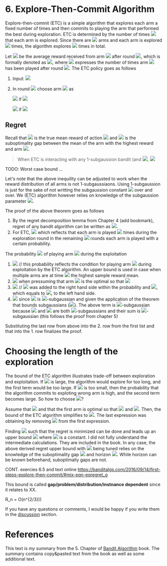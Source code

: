 # 6. Explore-Then-Commit Algorithm
Explore-then-commit (ETC) is a simple algorithm that explores each arm a fixed number of times and then commits to playing the arm that performed the best during exploration. ETC is determined by the number of times <img src="https://render.githubusercontent.com/render/math?math=m"> that each arm is explored. Since there are <img src="https://render.githubusercontent.com/render/math?math=k"> arms and each arm is explored <img src="https://render.githubusercontent.com/render/math?math=m"> times, the algorithm explores <img src="https://render.githubusercontent.com/render/math?math=mk"> times in total. 

Let <img src="https://render.githubusercontent.com/render/math?math=\hat{u}_i(t)"> be the average reward received from arm <img src="https://render.githubusercontent.com/render/math?math=i"> after round <img src="https://render.githubusercontent.com/render/math?math=t">, which is formally denoted as 
<img src="https://render.githubusercontent.com/render/math?math=\hat{u}_i(t) = \frac{1}{T_i(t)}\sum_{s=1}^{t}\mathbb{I}\{A_s = i \}X_s">, where <img src="https://render.githubusercontent.com/render/math?math=T_i(t) = \sum_{s=1}^{t}\mathbb{I}\{A_s=i\}"> expresses the number of times arm <img src="https://render.githubusercontent.com/render/math?math=i"> has been played after round <img src="https://render.githubusercontent.com/render/math?math=t">. The ETC policy goes as follows
1. Input: <img src="https://render.githubusercontent.com/render/math?math=m">

2. In round <img src="https://render.githubusercontent.com/render/math?math=t"> choose arm <img src="https://render.githubusercontent.com/render/math?math=A_t"> as

&nbsp;&nbsp;&nbsp;&nbsp;&nbsp;&nbsp;<img src="https://render.githubusercontent.com/render/math?math=(t \mod k) \%2B 1"> if <img src="https://render.githubusercontent.com/render/math?math=t \leq mk">

&nbsp;&nbsp;&nbsp;&nbsp;&nbsp;&nbsp;<img src="https://render.githubusercontent.com/render/math?math=\argmax_i\hat{\mu_i}(mk)"> if <img src="https://render.githubusercontent.com/render/math?math=t > mk"> 

## Regret
Recall that <img src="https://render.githubusercontent.com/render/math?math=u_i"> is the true mean reward of action <img src="https://render.githubusercontent.com/render/math?math=i"> and <img src="https://render.githubusercontent.com/render/math?math=\Delta_i = \mu* - \mu_i"> is the suboptimality gap between the mean of the arm with the highest reward and arm <img src="https://render.githubusercontent.com/render/math?math=\i">.

> When ETC is interacting with any 1-subgaussion bandit (and <img src="https://render.githubusercontent.com/render/math?math=1 \leq m \leq n/k)">, <img src="https://render.githubusercontent.com/render/math?math=R_n \leq m \sum_{i=1}^{k}\Delta_i \%2B (n - mk)\sum_{i=1}^{k}\Delta_i \exp(-\frac{m\Delta_i^2}{4})"> 

TODO: Worst case bound ...

Let's note that the above inequility can be adjusted to work when the reward distribution of all arms is not 1-subgaussiaons. Using 1-subgaussion is just for the sake of not writting the subgaussion constant <img src="https://render.githubusercontent.com/render/math?math=\sigma"> over and over. We (ETC) algorithm however relies on knowledge of the subgaussion parameter <img src="https://render.githubusercontent.com/render/math?math=\sigma">. 

The proof of the above theorem goes as follows
1. By the regret decomposition lemma from Chapter 4 (add bookmark), regret of any bandit algorithm can be written as <img src="https://render.githubusercontent.com/render/math?math=\sum_{a \in A} \Delta_a \mathbb{E}[T_a(n)]">.
1. For ETC, <img src="https://render.githubusercontent.com/render/math?math=\mathbb{E}[T_i(n)] = m \%2B (n-mk)\mathbb{P}(A_{mk %2B 1} = i)"> which reflects that each arm is played <img src="https://render.githubusercontent.com/render/math?math=m"> times during the exploration round in the remaining <img src="https://render.githubusercontent.com/render/math?math=n - mk"> rounds each arm is played with a certain probability.

The probability <img src="https://render.githubusercontent.com/render/math?math=\mathbb{P}(A_{mk %2B 1} = i)"> of playing arm <img src="https://render.githubusercontent.com/render/math?math=i"> during the exploitation
1. <img src="https://render.githubusercontent.com/render/math?math=\leq \mathbb{P}(\hat{\mu}_i(mk) \geq \max_{j \neq i} \hat{\mu_j}(mk))"> // this probability reflects the condition for playing arm <img src="https://render.githubusercontent.com/render/math?math=i"> during exploitation by the ETC algorithm. An upper bound is used in case when multiple arms are at time <img src="https://render.githubusercontent.com/render/math?math=mk"> the highest sample reward mean.  
1. <img src="https://render.githubusercontent.com/render/math?math=\leq \mathbb{P}(\hat{\mu}_i(mk) \geq \hat{\mu_1}(mk))"> when pressuming that arm <img src="https://render.githubusercontent.com/render/math?math=i"> is the optimal so that <img src="https://render.githubusercontent.com/render/math?math=\mu_1=\mu*=\max_i\mu_i">
1. <img src="https://render.githubusercontent.com/render/math?math== \mathbb{P}(\hat{\mu}_i(mk) - \mu_i - (\hat{\mu_1}(mk) - \mu_1) \geq \Delta_i)"> // <img src="https://render.githubusercontent.com/render/math?math=\Delta_i"> was added to the right hand side within the probability and <img src="https://render.githubusercontent.com/render/math?math=\mu_1 - \mu_i">, which equals to <img src="https://render.githubusercontent.com/render/math?math=\Delta_i">, to the left hand side.
1. <img src="https://render.githubusercontent.com/render/math?math=\leq \exp(-\frac{m\Delta_{i}^2}{4})"> since <img src="https://render.githubusercontent.com/render/math?math=\hat{\mu}_i(mk) - \mu_i - (\hat{\mu_1}(mk) - \mu_1)"> is <img src="https://render.githubusercontent.com/render/math?math=\sqrt{2/m}">-subgaussian and given the application of the theorem that bounds subgaussians (<img src="https://render.githubusercontent.com/render/math?math=\mathbb{E}[e^{\lambda X}] \leq e^{\lambda^2 \sigma^2 / 2}">). The above term is <img src="https://render.githubusercontent.com/render/math?math=\sqrt{2/m}">-subgaussian because <img src="https://render.githubusercontent.com/render/math?math=\hat{\mu}_i(mk) - \mu_i"> and <img src="https://render.githubusercontent.com/render/math?math=(\hat{\mu_1}(mk) - \mu_1)"> are both <img src="https://render.githubusercontent.com/render/math?math=1/\sqrt{m}">-subgaussians and their sum is <img src="https://render.githubusercontent.com/render/math?math=\sqrt{2/m}">-subgaussian (this follows the proof from chapter 5)

Substituting the last row from above into the 2. row from the first list and that into the 1. row finalizes the proof.  

# Choosing the length of the exploration
The bound of the ETC algorithm illustrates trade-off between exploration and exploitation. If  <img src="https://render.githubusercontent.com/render/math?math=m"> is large, the algorithm would explore for too long, and the first term would be too large. If <img src="https://render.githubusercontent.com/render/math?math=m"> is too small, then the probability that the algorithm commits to exploting wrong arm is high, and the second term becomes large. So how to choose <img src="https://render.githubusercontent.com/render/math?math=m">?

Assume that <img src="https://render.githubusercontent.com/render/math?math=k=2"> and that the first arm is optimal so that <img src="https://render.githubusercontent.com/render/math?math=\Delta_1 = 0"> and <img src="https://render.githubusercontent.com/render/math?math=\Delta = \Delta_2">. Then, the bound of the ETC algorithm simplifies to <img src="https://render.githubusercontent.com/render/math?math=R_n \leq m\Delta_i \%2B (n - 2m)\Delta \exp(-\frac{m\Delta_i^2}{4}) \leq m\Delta_i \%2B n\Delta \exp(-\frac{m\Delta_i^2}{4})">. The last expression was obtaining by removing <img src="https://render.githubusercontent.com/render/math?math=-2m\Delta \exp(-\frac{m\Delta_i^2}{4})"> from the first expression.

Finding <img src="https://render.githubusercontent.com/render/math?math=m"> such that the regret is minimized can be done and leads up an upper bound  <img src="https://render.githubusercontent.com/render/math?math=O(\sqrt(n)"> where <img src="https://render.githubusercontent.com/render/math?math=C > 0"> is a constant. I did not fully understand the intermediate calculations. They are included in the book. In any case, the above derived regret upper bound with <img src="https://render.githubusercontent.com/render/math?math=m"> being tuned relies on the knowledge of the suboptimality gap <img src="https://render.githubusercontent.com/render/math?math=\Delta"> and horizon <img src="https://render.githubusercontent.com/render/math?math=n">. While horizon can be known beforehand, suboptimally gaps are not. 


CONT. exercies 6.5 and text online https://banditalgs.com/2016/09/14/first-steps-explore-then-commit/#mjx-eqn-eqregret_g



This bound is called **gap/problem/distribution/instnance dependent** since it relates to XX.
  
R_n = O(n^{2/3}))











If you have any questions or comments, I would be happy if you write them in the [discussion](https://github.com/azikoss/bandit_summaries/discussions/categories/5-concentration-of-measure) section. 

# References
This text is *my* summary from the 5. Chapter of [Bandit Algorithm](https://tor-lattimore.com/downloads/book/book.pdf) book. The summary contains copy&pasted text from the book as well as some additional text. 
